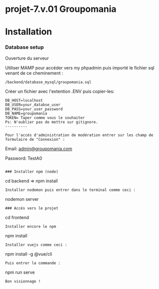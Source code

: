 # projet-7.v.01 Groupomania

# Installation

### Database setup
Ouverture du serveur

Utiliser MAMP pour accéder vers my phpadmin puis importé le fichier sql venant de ce cheminement :
```
/backend/database_mysql/groupomania.sql
```
Créer un fichier avec l'extention .ENV puis copier-les:
```
DB_HOST=localhost
DB_USER=your_databse_user
DB_PASS=your_user_password
DB_NAME=groupomania
TOKEN= Taper comme vous le souhaiter
Ps: N'oublier pas de mettre sur gitignore.
----------

Pour l'accés d'administration de modération entrer sur les champ de formulaire de "Connexion" :
```
Email:
admin@groupomania.com

Password:
TestA0
```

### Installer npm (node)
```
cd backend => npm install
```
Installer nodemon puis entrer dans le terminal comme ceci :
```
nodemon server
```
### Accés vers le projet
```
cd frontend
```
Installer encore le npm
```
npm install
```
Installer vuejs comme ceci :
```
npm install -g @vue/cli
```
Puis entrer la commande :
```
npm run serve
```
Bon visionnage !
